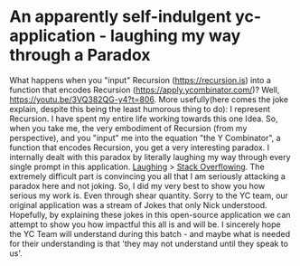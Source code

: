 # An apparently self-indulgent yc-application - laughing my way through a Paradox
What happens when you "input" Recursion (https://recursion.is) into a function that encodes Recursion (https://apply.ycombinator.com/)? Well, https://youtu.be/3VQ382QG-y4?t=806. More usefully(here comes the joke explain, despite this being the least humorous thing to do): I represent Recursion. I have spent my entire life working towards this one Idea. So, when you take me, the very embodiment of Recursion (from my perspective), and you "input" me into the equation "the Y Combinator", a function that encodes Recursion, you get a very interesting paradox. I internally dealt with this paradox by literally laughing my way through every single prompt in this application. [Laughing](https://discord.com/channels/666027393214840843/962997168061435904) > [Stack Overflowing](https://youtu.be/0btACKCzz6I). The extremely difficult part is convincing you all that I am seriously attacking a paradox here and not joking. So, I did my very best to show you how serious my work is. Even through shear quantity. Sorry to the YC team, our original application was a stream of Jokes that only Nick understood. Hopefully, by explaining these jokes in this open-source application we can attempt to show you how impactful this all is and will be. I sincerely hope the YC Team will understand during this batch - and maybe what is needed for their understanding is that 'they may not understand until they speak to us'.
